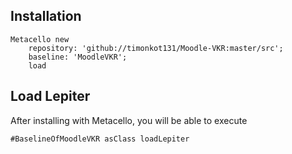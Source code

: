 
## Installation

```st
Metacello new
	repository: 'github://timonkot131/Moodle-VKR:master/src';
	baseline: 'MoodleVKR';
	load
```

## Load Lepiter

After installing with Metacello, you will be able to execute

```
#BaselineOfMoodleVKR asClass loadLepiter
```
